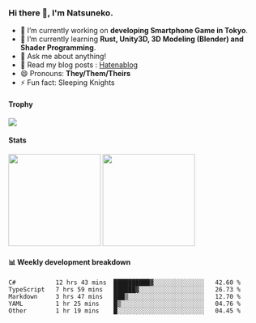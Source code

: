 ### Hi there 👋, I'm Natsuneko.

<!--
**mika-f/mika-f** is a ✨ _special_ ✨ repository because its `README.md` (this file) appears on your GitHub profile.

Here are some ideas to get you started:

- 🔭 I’m currently working on ...
- 🌱 I’m currently learning ...
- 👯 I’m looking to collaborate on ...
- 🤔 I’m looking for help with ...
- 💬 Ask me about ...
- 📫 How to reach me: ...
- 😄 Pronouns: ...
- ⚡ Fun fact: ...
-->

- 🔭 I’m currently working on **developing Smartphone Game in Tokyo**.
- 🌱 I’m currently learning **Rust, Unity3D, 3D Modeling (Blender) and Shader Programming**.
- 💬 Ask me about anything!
- 📝 Read my blog posts : [Hatenablog](https://mikazuki.hatenablog.jp/)
- 😄 Pronouns: **They/Them/Theirs**
- ⚡ Fun fact: Sleeping Knights

#### Trophy

<img src="https://github-profile-trophy.vercel.app/?username=mika-f&no-frame=true&row=1&column=6" />

#### Stats

<p>
  <img src="https://github-readme-stats.vercel.app/api?username=mika-f" height="182" />
  <img src="https://github-readme-stats.vercel.app/api/top-langs/?username=mika-f&layout=compact" height="182" />
</p>


#### 📊 Weekly development breakdown

<!--START_SECTION:waka-->
```text
C#           12 hrs 43 mins  ██████████▓░░░░░░░░░░░░░░   42.60 % 
TypeScript   7 hrs 59 mins   ██████▓░░░░░░░░░░░░░░░░░░   26.73 % 
Markdown     3 hrs 47 mins   ███▒░░░░░░░░░░░░░░░░░░░░░   12.70 % 
YAML         1 hr 25 mins    █▒░░░░░░░░░░░░░░░░░░░░░░░   04.76 % 
Other        1 hr 19 mins    █░░░░░░░░░░░░░░░░░░░░░░░░   04.45 % 
```
<!--END_SECTION:waka-->
